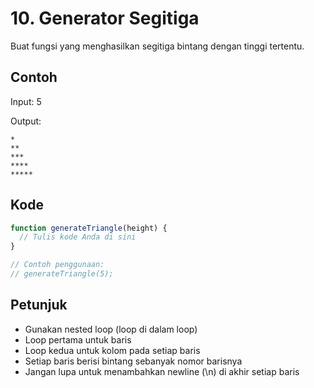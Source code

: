 # 10. Generator Segitiga

Buat fungsi yang menghasilkan segitiga bintang dengan tinggi tertentu.

## Contoh

Input: 5

Output:
```
*
**
***
****
*****
```

## Kode

```javascript
function generateTriangle(height) {
  // Tulis kode Anda di sini
}

// Contoh penggunaan:
// generateTriangle(5);
```

## Petunjuk
- Gunakan nested loop (loop di dalam loop)
- Loop pertama untuk baris
- Loop kedua untuk kolom pada setiap baris
- Setiap baris berisi bintang sebanyak nomor barisnya
- Jangan lupa untuk menambahkan newline (\n) di akhir setiap baris
